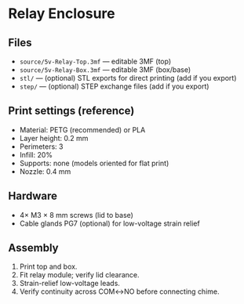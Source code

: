# Relay Enclosure

## Files
- `source/5v-Relay-Top.3mf` — editable 3MF (top)
- `source/5v-Relay-Box.3mf` — editable 3MF (box/base)
- `stl/` — (optional) STL exports for direct printing (add if you export)
- `step/` — (optional) STEP exchange files (add if you export)

## Print settings (reference)
- Material: PETG (recommended) or PLA
- Layer height: 0.2 mm
- Perimeters: 3
- Infill: 20%
- Supports: none (models oriented for flat print)
- Nozzle: 0.4 mm

## Hardware
- 4× M3 × 8 mm screws (lid to base)
- Cable glands PG7 (optional) for low-voltage strain relief

## Assembly
1. Print top and box.
2. Fit relay module; verify lid clearance.
3. Strain-relief low-voltage leads.
4. Verify continuity across COM↔NO before connecting chime.
